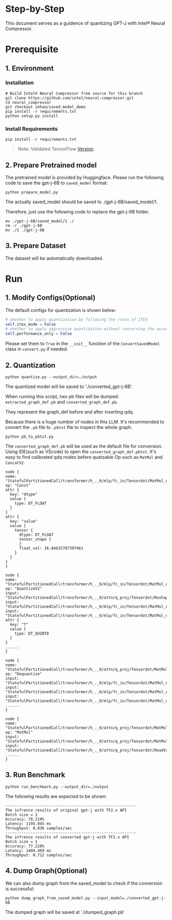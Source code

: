 Step-by-Step
============

This document serves as a guidence of quantizing GPT-J with Intel® Neural Compressor.


# Prerequisite

## 1. Environment

### Installation
```shell
# Build Intel® Neural Compressor from source for this branch
git clone https://github.com/intel/neural-compressor.git
cd neural_compressor
git checkout zehao/saved_model_demo
pip install -r requirements.txt 
python setup.py install
```

### Install Requirements
```shell
pip install -r requirements.txt
```
> Note: Validated TensorFlow [Version](/docs/source/installation_guide.md#validated-software-environment).

## 2. Prepare Pretrained model

The pretrained model is provided by Huggingface. Please run the following code to save the gpt-j-6B to ```saved_model``` format: 
 ```
python prepare_model.py
 ```
The actually saved_model should be saved to ./gpt-j-6B/saved_model/1.

Therefore, just use the following code to replace the gpt-j-6B folder.
 ```
mv ./gpt-j-6B/saved_model/1 ./
rm -r ./gpt-j-6B
mv ./1 ./gpt-j-6B
 ```

## 3. Prepare Dataset
The dataset will be automatically downloaded.

# Run

## 1. Modify Configs(Optional)
The default configs for quantization is shown below:
  ```python
  # whether to apply quantization by following the rules of ITEX
  self.itex_mode = False
  # whether to apply aggressive quantization without concerning the accuracy
  self.performance_only = False
  ```
Please set them to ```True``` in the ```__init__``` function of the ```ConvertSavedModel``` class in ```convert.py``` if needed.

## 2. Quantization
  ```shell
  python quantize.py --output_dir=./output
  ```
The quantized model will be saved to './converted_gpt-j-6B'.

When running this script, two pb files will be dumped: ```extracted_graph_def.pb``` and ```converted_graph_def.pb```. 

They represent the graph_def before and after inserting qdq.

Because there is a huge number of nodes in this LLM. It's recommended to convert the ```.pb``` file to ```.pbtxt``` file to inspect the whole graph.

  ```shell
  python pb_to_pbtxt.py
  ```

The ```converted_graph_def.pb``` will be used as the default file for conversion.
Using IDE(such as VScode) to open the ```converted_graph_def.pbtxt```. It's easy to find calibrated qdq nodes before quatzable Op such as ```MatMul``` and ```ConcatV2```.

  ```
node {
  name: "StatefulPartitionedCall/transformer/h_._0/mlp/fc_in/Tensordot/MatMul_eightbit_max_StatefulPartitionedCall/transformer/h_._0/attn/q_proj/Tensordot/Reshape/frozen_max_only"
  op: "Const"
  attr {
    key: "dtype"
    value {
      type: DT_FLOAT
    }
  }
  attr {
    key: "value"
    value {
      tensor {
        dtype: DT_FLOAT
        tensor_shape {
        }
        float_val: 16.84615707397461
      }
    }
  }
}

node {
  name: "StatefulPartitionedCall/transformer/h_._0/mlp/fc_in/Tensordot/MatMul_eightbit_quantize_StatefulPartitionedCall/transformer/h_._0/attn/q_proj/Tensordot/Reshape"
  op: "QuantizeV2"
  input: "StatefulPartitionedCall/transformer/h_._0/attn/q_proj/Tensordot/Reshape"
  input: "StatefulPartitionedCall/transformer/h_._0/mlp/fc_in/Tensordot/MatMul_eightbit_min_StatefulPartitionedCall/transformer/h_._0/attn/q_proj/Tensordot/Reshape/frozen_min_only"
  input: "StatefulPartitionedCall/transformer/h_._0/mlp/fc_in/Tensordot/MatMul_eightbit_max_StatefulPartitionedCall/transformer/h_._0/attn/q_proj/Tensordot/Reshape/frozen_max_only"
  attr {
    key: "T"
    value {
      type: DT_QUINT8
    }
  }
  ......
}

node {
  name: "StatefulPartitionedCall/transformer/h_._0/attn/q_proj/Tensordot/MatMul_dequantize"
  op: "Dequantize"
  input: "StatefulPartitionedCall/transformer/h_._0/mlp/fc_in/Tensordot/MatMul_eightbit_quantize_StatefulPartitionedCall/transformer/h_._0/attn/q_proj/Tensordot/Reshape"
  input: "StatefulPartitionedCall/transformer/h_._0/mlp/fc_in/Tensordot/MatMul_eightbit_quantize_StatefulPartitionedCall/transformer/h_._0/attn/q_proj/Tensordot/Reshape:1"
  input: "StatefulPartitionedCall/transformer/h_._0/mlp/fc_in/Tensordot/MatMul_eightbit_quantize_StatefulPartitionedCall/transformer/h_._0/attn/q_proj/Tensordot/Reshape:2"
  ......
}

node {
  name: "StatefulPartitionedCall/transformer/h_._0/attn/q_proj/Tensordot/MatMul"
  op: "MatMul"
  input: "StatefulPartitionedCall/transformer/h_._0/attn/q_proj/Tensordot/MatMul_dequantize"
  input: "StatefulPartitionedCall/transformer/h_._0/attn/q_proj/Tensordot/ReadVariableOp__dequant"
  ......
}
  ```

## 3. Run Benchmark 
  ```shell
  python run_benchmark.py --output_dir=./output
  ```

The following results are expected to be shown:
```shell
---------------------------------------------------------
The infrence results of original gpt-j with TF2.x API
Batch size = 1
Accuracy: 78.218%
Latency: 1195.945 ms
Throughput: 0.836 samples/sec
---------------------------------------------------------
The infrence results of converted gpt-j with TF2.x API
Batch size = 1
Accuracy: 77.228%
Latency: 1404.469 ms
Throughput: 0.712 samples/sec
```

## 4. Dump Graph(Optional)
We can also dump graph from the saved_model to check if the conversion is successful:

  ```shell
  python dump_graph_from_saved_model.py --input_model=./converted_gpt-j-6B
  ```

The dumped graph will be saved at './dumped_graph.pb'